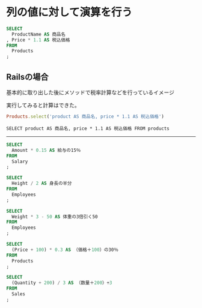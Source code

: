 # 列の値に対して演算を行う
```sql
SELECT
  ProductName AS 商品名
, Price * 1.1 AS 税込価格
FROM
  Products
;
```

## Railsの場合
基本的に取り出した後にメソッドで税率計算などを行っているイメージ

実行してみると計算はできた。
```ruby
Products.select('product AS 商品名, price * 1.1 AS 税込価格')
```
`SELECT product AS 商品名, price * 1.1 AS 税込価格 FROM products`

----
```sql
SELECT
  Amount * 0.15 AS 給与の15％
FROM
  Salary
;

SELECT
  Height / 2 AS 身長の半分
FROM
  Employees
;

SELECT
  Weight * 3 - 50 AS 体重の3倍引く50
FROM
  Employees
;

SELECT
  (Price + 100) * 0.3 AS （価格＋100）の30％
FROM
  Products
;

SELECT
  (Quantity + 200) / 3 AS （数量＋200）÷3
FROM
  Sales
;
```

